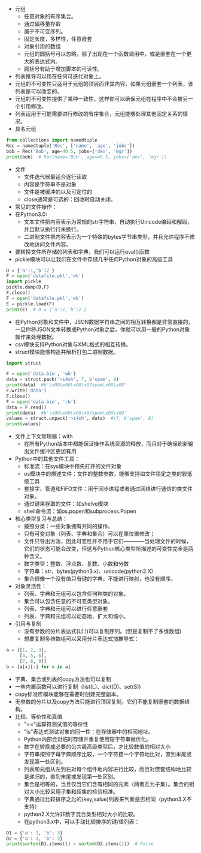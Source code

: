- 元组 
   - 任意对象的有序集合。
   - 通过偏移量存取
   - 属于不可变序列。
   - 固定长度，多样性，任意嵌套
   - 对象引用的数组
   - 元组的圆括号可以忽略，除了出现在一个函数调用中，或是嵌套在一个更大的表达式内。
   - 圆括号有助于增加脚本的可读性。
- 列表推导可以用在任何可迭代对象上。
- 元组的不可变性只适用于元组的顶层而非其内容，如果元组嵌套一个列表，该列表是可以改变的。
- 元组的不可变性提供了某种一致性，这样你可以确保元组在程序中不会被另一个引用修改。
- 列表适用于可能需要进行修改的有序集合，元组能够处理其他固定关系的情况。
- 具名元组
```python
from collections import namedtuple
Rec = namedtuple('Rec', ['name', 'age', 'jobs'])
bob = Rec('Bob', age=40.5, jobs=['dev', 'mgr'])
print(bob)  # Rec(name='Bob', age=40.5, jobs=['dev', 'mgr'])
```
- 文件
  - 文件迭代器最适合逐行读取
  - 内容是字符串不是对象
  - 文件是被缓冲的以及可定位的
  - close通常是可选的：回收时自动关闭。
- 常见的文件操作：
- 在Python3.0:
  - 文本文件把内容表示为常规的str字符串，自动执行Unicode编码和解码，并且默认执行行末换行。
  - 二进制文件把内容表示为一个特殊的bytes字节串类型，并且允许程序不修改地访问文件内容。
- 要转换文件所存储的列表和字典，我们可以运行eval()函数
- pickle模块可以让我们在文件中存储几乎任何Python对象的高级工具
```python
D = {'a':1,'b':2 }
F = open('datafile.pkl','wb')
import pickle
pickle.dump(D,F)
F.close()
F = open('datafile.pkl','wb')
E = pickle.load(F)
print(E)  # D = {'a':1,'b':2 }
```
- 在Python对象和文件中，JSON数据字符串之间的相互转换都是非常直接的，一旦你将JSON文本转换成Python对象之后，你就可以用一般的Python对象操作来处理数据。
- csv模块支持Python对象与XML格式的相互转换。
- struct模块能够构造并解析打包二进制数据。
```python
import struct

F = open('data.bin', 'wb')
data = struct.pack('>i4sh', 7, b'spam', 8)
print(data)  #b'\x00\x00\x00\x07spam\x00\x08'
F.write('data')
F.close()
F = open('data.bin', 'rb')
data = F.read()
print(data)  #b'\x00\x00\x00\x07spam\x00\x08'
values = struct.unpack('>i4sh', data)  #(7, b'spam', 8)
print(values)
```
- 文件上下文管理器：with
  - 在所有Python版本中都能保证操作系统资源的释放，而且对于确保刷新输出文件缓冲区更加有用
- Python中的其他文件工具：
  - 标准流：在sys模块中预先打开的文件对象
  - os模块中的描述文件：文件的整数参数，能够支持如文件锁定之类的较低级工具
  - 套接字、管道和FiFO文件：用于同步进程或者通过网络进行通信的类文件对象。
  - 通过键来存取的文件：如shelve模块
  - shell命令流：如os.popen和subprocess.Popen
- 核心类型复习与总结：
  - 按照分类：一些对象拥有共同的操作。
  - 只有可变对象（列表、字典和集合）可以在原位置修改；
  - 文件只导出方法，因此可变性并不用于它们————当处理文件的时候，它们的状态可能会改变，但这与Python核心类型所描述的可变性完全是两种含义。
  - 数字类型：整数、浮点数、复数、小数和分数
  - 字符串：str、bytes(python3.x)、unicode(python2.X)
  - 集合很像一个没有值只有键的字典，不能进行映射，也没有顺序。
- 对象灵活性：
  - 列表、字典和元组可以包含任何种类的对象。
  - 集合可以包含任意的不可变类型对象。
  - 列表、字典和元组可以进行任意嵌套
  - 列表、字典和元组可以动态地、扩大和缩小。
- 引用与复制
  - 没有参数的分片表达式(L[:])可以复制序列。(但是复制不了多维数组)
  - 想要复制多维数组可以采用分片表达式加推导式：
```python
a = [[1, 2, 3],
     [4, 5, 6],
     [7, 8, 9]]
b = [a[x][:] for x in a]
```
  - 字典、集合或列表的copy方法也可以复制
  - 一些内置函数可以进行复制（list(L)、dict(D)、set(S))
  - copy标准库模块能够在需要时创建完整副本。
  - 无参数的分片以及copy方法只能进行顶层复制，它们不能复制嵌套的数据结构。
- 比较、等价性和真值
  - "=="运算符测试值的等价性
  - "is"表达式测试对象的同一性：在存储器中的相同地址。
  - Python内部会对临时存储并重复使用短字符串做优化。
  - 数字在转换成必要的公共最高级类型后，才比较数值的相对大小
  - 字符串按照字母字典顺序比较，一个字符接一个字符地比对，直到末尾或发现第一处区别。
  - 列表和元组从左到右对每个组件地内容进行比较，而且对嵌套结构地比较是递归的，直到末尾或发现第一处区别。
  - 集合是相等的，当且仅当它们含有相同的元素（两者互为子集）。集合的相对大小比较采用子集和超集的检验标准。
  - 字典通过比较排序之后的(key,value)列表来判断是否相同（python3.X不支持）
  - python2.X允许非数字混合类型相对大小的比较。
  - 在python3.x中，可以手动比较排序的键/值列表：
```python
D1 = {'a': 1, 'b': 3}
D2 = {'a': 1, 'b': 3}
print(sorted(D1.items()) < sorted(D2.items()))  # False
```